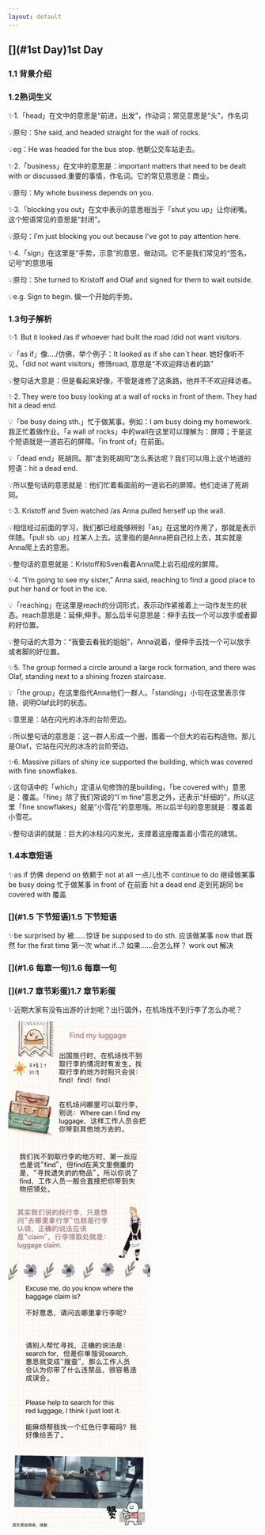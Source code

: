 ```yaml
---
layout: default
---
```


## [](#1st Day)1st Day

### [](#1.1背景介绍)1.1 背景介绍
 

 
### [](#1.2熟词生义)1.2熟词生义

✨1.「head」在文中的意思是“前进，出发”，作动词；常见意思是“头”，作名词

💡原句：She said, and headed straight for the wall of rocks.

💡eg：He was headed for the bus stop. 他朝公交车站走去。

✨2.「business」在文中的意思是：important matters that need to be dealt with or discussed.重要的事情，作名词。它的常见意思是：商业。

💡原句：My whole business depends on you.

✨3.「blocking you out」在文中表示的意思相当于「shut you up」让你闭嘴。这个短语常见的意思是“封闭”。

💡原句：I’m just blocking you out because I’ve got to pay attention here.

✨4.「sign」在这里是“手势，示意”的意思，做动词。它不是我们常见的“签名，记号”的意思哦

💡原句：She turned to Kristoff and Olaf and signed for them to wait outside.

💡e.g. Sign to begin. 做一个开始的手势。



### [](#1.3句子解析)1.3句子解析

✨1. But it looked /as if whoever had built the road /did not want visitors.

💡「as if」像…./仿佛，举个例子：It looked as if she can`t hear. 她好像听不见。「did not want visitors」修饰road, 意思是“不欢迎拜访者的路”

💡整句话大意是：但是看起来好像，不管是谁修了这条路，他并不不欢迎拜访者。

✨2. They were too busy looking at a wall of rocks in front of them. They had hit a dead end.

💡「be busy doing sth.」忙于做某事。例如：I am busy doing my homework.我正忙着做作业。「a wall of rocks」中的wall在这里可以理解为：屏障；于是这个短语就是一道岩石的屏障。「in front of」在前面。

💡「dead end」死胡同。那“走到死胡同”怎么表达呢？我们可以用上这个地道的短语：hit a dead end.

💡所以整句话的意思就是：他们忙着看面前的一道岩石的屏障。他们走进了死胡同。

✨3. Kristoff and Sven watched /as Anna pulled herself up the wall.

💡相信经过前面的学习，我们都已经能够辨别「as」在这里的作用了，那就是表示伴随。「pull sb. up」拉某人上去。这里指的是Anna把自己拉上去，其实就是Anna爬上去的意思。

💡整句话的意思就是：Kristoff和Sven看着Anna爬上岩石组成的屏障。

✨4. “I’m going to see my sister,” Anna said, reaching to find a good place to put her hand or foot in the ice.

💡「reaching」在这里是reach的分词形式，表示动作紧接着上一动作发生的状态。reach意思是：延伸,伸手。那么后半句意思是：伸手去找一个可以放手或者脚的好位置。

💡整句话的大意为：“我要去看我的姐姐”，Anna说着，便伸手去找一个可以放手或者脚的好位置。

✨5. The group formed a circle around a large rock formation, and there was Olaf, standing next to a shining frozen staircase.

💡「the group」在这里指代Anna他们一群人。「standing」小句在这里表示伴随，说明Olaf此时的状态。

💡意思是：站在闪光的冰冻的台阶旁边。

💡所以整句话的意思是：这一群人形成一个圈，围着一个巨大的岩石构造物。那儿是Olaf，它站在闪光的冰冻的台阶旁边。

✨6. Massive pillars of shiny ice supported the building, which was covered with fine snowflakes.

💡这句话中的「which」定语从句修饰的是building，「be covered with」意思是：覆盖。「fine」除了我们常说的“I`m fine”意思之外，还表示“纤细的”，所以这里「fine snowflakes」就是“小雪花”的意思哦。所以后半句的意思就是：覆盖着小雪花。

💡整句话讲的就是：巨大的冰柱闪闪发光，支撑着这座覆盖着小雪花的建筑。



### [](#1.4本章短语)1.4本章短语

✨as if 仿佛
depend on 依赖于
not at all 一点儿也不
continue to do 继续做某事
be busy doing 忙于做某事
in front of 在前面
hit a dead end 走到死胡同
be covered with 覆盖

### [](#1.5 下节短语)1.5 下节短语

✨be surprised by 被……惊讶
be supposed to do sth. 应该做某事
now that 既然
for the first time 第一次
what if…? 如果……会怎么样？
work out 解决


### [](#1.6 每章一句)1.6 每章一句



### [](#1.7 章节彩蛋)1.7 章节彩蛋

✨近期大家有没有出游的计划呢？出行国外，在机场找不到行李了怎么办呢？

![图1](frozen_part15_note/36791540815567_.pic.jpg  "图1")


